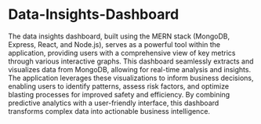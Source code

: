 # Data-Insights-Dashboard

The data insights dashboard, built using the MERN stack (MongoDB, Express, React, and Node.js), serves as a powerful tool within the application, providing users with a comprehensive view of key metrics through various interactive graphs. This dashboard seamlessly extracts and visualizes data from MongoDB, allowing for real-time analysis and insights. The application leverages these visualizations to inform business decisions, enabling users to identify patterns, assess risk factors, and optimize blasting processes for improved safety and efficiency. By combining predictive analytics with a user-friendly interface, this dashboard transforms complex data into actionable business intelligence.
